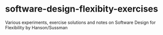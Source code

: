 # software-design-flexibity-exercises
Various experiments, exercise solutions and notes on Software Design for Flexibility by Hanson/Sussman
